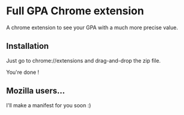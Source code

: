 # Full GPA Chrome extension

A chrome extension to see your GPA with a much more precise value.

 ## Installation
 
 Just go to chrome://extensions and drag-and-drop the zip file.
 
 You're done !
 
 ## Mozilla users...
 
 I'll make a manifest for you soon :)
